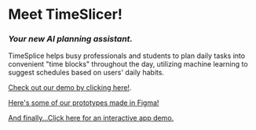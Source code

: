 # **Meet TimeSlicer!**
### _Your new AI planning assistant._


TimeSplice helps busy professionals and students to plan daily tasks into convenient "time blocks" throughout the day, 
utilizing machine learning to suggest schedules based on users' daily habits.

[Check out our demo by clicking here!](https://pages.github.com/).


[Here's some of our prototypes made in Figma!](https://www.figma.com/community/file/1239638161463978443)

[And finally...Click here for an interactive app demo.](https://app.flutterflow.io/share/time-slice-vd73s0)
